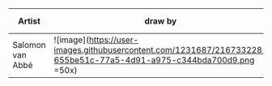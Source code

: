 | Artist | draw by | paint by |
| --- | --- | --- |
| Salomon van Abbé | ![image](https://user-images.githubusercontent.com/1231687/216733228-655be51c-77a5-4d91-a975-c344bda700d9.png =50x) |  |
